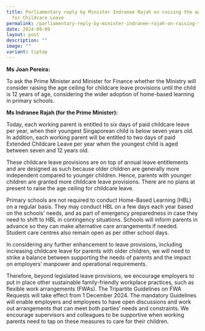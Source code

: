 ```yaml
---
title: Parliamentary reply by Minister Indranee Rajah on raising the age ceiling
  for Childcare Leave
permalink: /parliamentary-reply-by-minister-indranee-rajah-on-raising-the-age-ceiling-for-childcare-leave/
date: 2024-09-09
layout: post
description: ""
image: ""
variant: tiptap
---
```

<p><strong>Ms Joan Pereira:</strong>
</p>
<p>To ask the Prime Minister and Minister for Finance whether the Ministry
will consider raising the age ceiling for childcare leave provisions until
the child is 12 years of age, considering the wider adoption of home-based
learning in primary schools.</p>
<p><strong>Ms Indranee Rajah (for the Prime Minister): </strong>
</p>
<p>Today, each working parent is entitled to six days of paid childcare leave
per year, when their youngest Singaporean child is below seven years old.
In addition, each working parent will be entitled to two days of paid Extended
Childcare Leave per year when the youngest child is aged between seven
and 12 years old.</p>
<p>These childcare leave provisions are on top of annual leave entitlements
and are designed as such because older children are generally more independent
compared to younger children. Hence, parents with younger children are
granted more childcare leave provisions. There are no plans at present
to raise the age ceiling for childcare leave.</p>
<p>Primary schools are not required to conduct Home-Based Learning (HBL)
on a regular basis. They may conduct HBL on a few days each year based
on the schools’ needs, and as part of emergency preparedness in case they
need to shift to HBL in contingency situations. Schools will inform parents
in advance so they can make alternative care arrangements if needed. Student
care centres also remain open as per other school days.</p>
<p>In considering any further enhancement to leave provisions, including
increasing childcare leave for parents with older children, we will need
to strike a balance between supporting the needs of parents and the impact
on employers’ manpower and operational requirements.</p>
<p>Therefore, beyond legislated leave provisions, we encourage employers
to put in place other sustainable family-friendly workplace practices,
such as flexible work arrangements (FWAs). The Tripartite Guidelines on
FWA Requests will take effect from 1 December 2024. The mandatory Guidelines
will enable employers and employees to have open discussions and work out
arrangements that can meet both parties’ needs and constraints. We encourage
supervisors and colleagues to be supportive when working parents need to
tap on these measures to care for their children.</p>
<p></p>